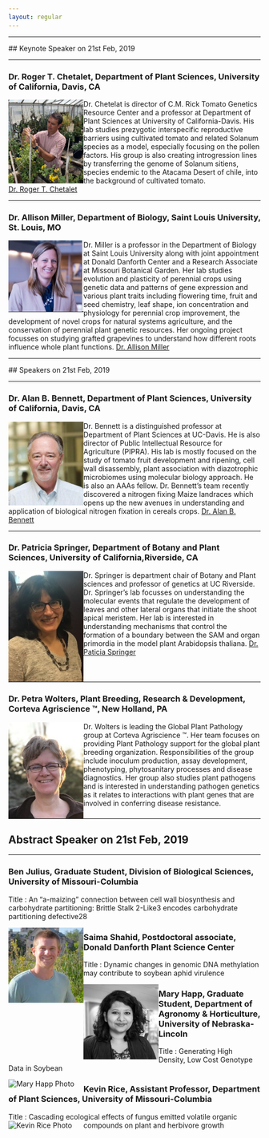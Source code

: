 ```yaml
---
layout: regular
---
```


<hr style="clear: both;" />
## Keynote Speaker on 21st Feb, 2019
<hr style="clear: both;" />


### Dr. Roger T. Chetalet, Department of Plant Sciences, University of California, Davis, CA

<img src="/img/roger2019.jpg" alt="Dr. Roger T. Chetalet Photo" width="150px" style="float: left" /> 

Dr. Chetelat is director of C.M. Rick Tomato Genetics Resource Center and a professor at Department of Plant Sciences at University of California-Davis. His lab studies prezygotic interspecific reproductive barriers using cultivated tomato and related Solanum species as a model, especially focusing on the pollen factors. His group is also creating introgression lines by transferring the genome of Solanum sitiens, species endemic to the Atacama Desert of chile, into the background of cultivated tomato.  
<a href="https://biology.ucdavis.edu/people/roger-chetelat/" target="_blank"> Dr. Roger T. Chetalet </a>

<hr style="clear: both;" />

### Dr. Allison Miller, Department of Biology, Saint Louis University, St. Louis, MO

<img src="/img/Alison2019.jpg" alt="Dr.Allison Miller Photo" width="150px" style="float: left" /> 

Dr. Miller is a professor in the Department of Biology at Saint Louis University along with joint appointment at Donald Danforth Center and a Research Associate at Missouri Botanical Garden. Her lab studies evolution and plasticity of perennial crops using genetic data and patterns of gene expression and various plant traits including flowering time, fruit and seed chemistry, leaf shape, ion concentration and physiology for perennial crop improvement, the development of novel crops for natural systems agriculture, and the conservation of perennial plant genetic resources. Her ongoing project focusses on studying grafted grapevines to understand how different roots influence whole plant functions.
<a href="https://www.danforthcenter.org/scientists-research/principal-investigators/allison-miller/" target="_blank"> Dr. Allison Miller </a>

<hr style="clear: both;" />
## Speakers on 21st Feb, 2019
<hr style="clear: both;" />

### Dr. Alan B. Bennett, Department of Plant Sciences, University of California, Davis, CA

<img src="/img/Alan2019.jpg" alt="Dr. Alan B. Bennett Photo"  width="150px" style="float: left" /> 

Dr. Bennett is a distinguished professor at Department of Plant Sciences at UC-Davis. He is also director of Public Intellectual Resource for Agriculture (PIPRA). His lab is mostly focused on the study of tomato fruit development and ripening, cell wall disassembly, plant association with diazotrophic microbiomes using molecular biology approach. He is also an AAAs fellow. Dr. Bennett’s team recently discovered a nitrogen fixing Maize landraces which opens up the new avenues in understanding and application of biological nitrogen fixation in cereals crops.
<a href="https://biology.ucdavis.edu/people/alan-bennett/" target="_blank"> Dr. Alan B. Bennett </a>

<hr style="clear: both;" />


### Dr. Patricia Springer, Department of Botany and Plant Sciences, University of California,Riverside, CA

<img src="/img/patricia2019.jpg" alt="Dr. Patricia Springer Photo" width="150px" style="float: left" /> 

Dr. Springer is department chair of Botany and Plant sciences and professor of genetics at UC Riverside. Dr. Springer’s lab focusses on understanding the molecular events that regulate the development of leaves and other lateral organs that initiate the shoot apical meristem. Her lab is interested in understanding mechanisms that control the formation of a boundary between the SAM and organ primordia in the model plant Arabidopsis thaliana. 
<a href="http://cepceb.ucr.edu/people/springer.html/" target="_blank"> Dr. Paticia Springer </a>
<hr style="clear: both;" />

### Dr. Petra Wolters, Plant Breeding, Research & Development, Corteva Agriscience ™, New Holland, PA

<img src="/img/petra.jpg" alt="Dr. Petra Wolters Photo" width="150px" style="float: left" /> 

Dr. Wolters is leading the Global Plant Pathology group at Corteva Agriscience ™.  Her team focuses on providing Plant Pathology support for the global plant breeding organization.  Responsibilities of the group include inoculum production, assay development, phenotyping, phytosanitary processes and disease diagnostics.  Her group also studies plant pathogens and is interested in understanding pathogen genetics as it relates to interactions with plant genes that are involved in conferring disease resistance.  
<hr style="clear: both;" />

## Abstract Speaker on 21st Feb, 2019
<hr style="clear: both;" />

### Ben Julius, Graduate Student, Division of Biological Sciences, University of Missouri-Columbia
Title : An “a-maizing” connection between cell wall biosynthesis and carbohydrate partitioning: Brittle Stalk 2-Like3 encodes carbohydrate partitioning defective28

<img src="/img/Ben2019.jpg" alt="Ben Julius Photo" width="150px" style="float: left" /> 

### Saima Shahid, Postdoctoral associate, Donald Danforth Plant Science Center
Title : Dynamic changes in genomic DNA methylation may contribute to soybean aphid virulence

<img src="/img/Saima2019.JPG" alt="Saima Shahid Photo" width="150px" style="float: left" /> 

### Mary Happ, Graduate Student, Department of Agronomy & Horticulture, University of Nebraska-Lincoln
Title : Generating High Density, Low Cost Genotype Data in Soybean

<img src="/img/.JPG" alt="Mary Happ Photo" width="150px" style="float: left" /> 

### Kevin Rice, Assistant Professor, Department of Plant Sciences, University of Missouri-Columbia
Title : Cascading ecological effects of fungus emitted volatile organic compounds on plant and herbivore growth
<img src="/img/Kevin2019.JPG" alt="Kevin Rice Photo" width="150px" style="float: left" /> 








